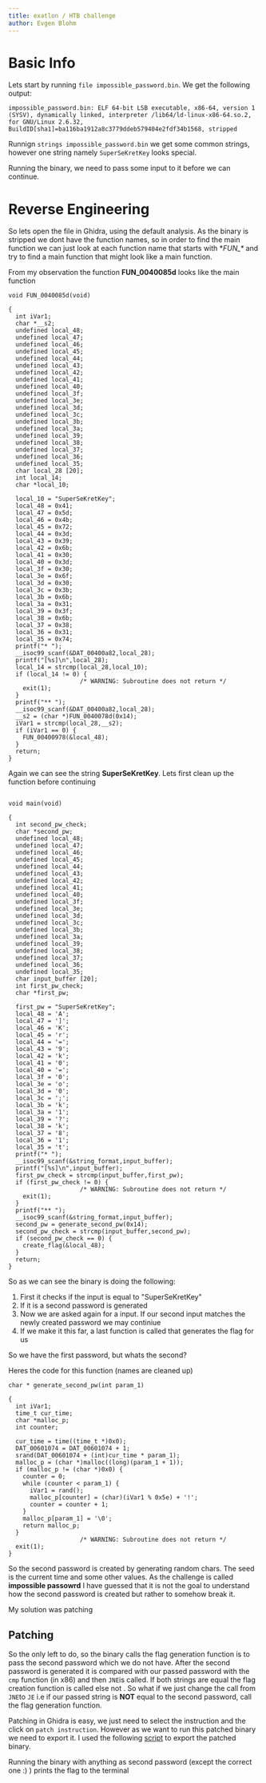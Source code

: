 ```yaml
---
title: exatlon / HTB challenge    
author: Evgen Blohm  
---
```


# Basic Info

Lets start by running `file impossible_password.bin`. We get the following output:

```
impossible_password.bin: ELF 64-bit LSB executable, x86-64, version 1 (SYSV), dynamically linked, interpreter /lib64/ld-linux-x86-64.so.2, for GNU/Linux 2.6.32, BuildID[sha1]=ba116ba1912a8c3779ddeb579404e2fdf34b1568, stripped
```
Runnign `strings impossible_password.bin` we get some common strings, however one string namely `SuperSeKretKey` looks special. 

Running the binary, we need to pass some input to it before we can continue.

# Reverse Engineering

So lets open the file in Ghidra, using the default analysis. As the binary is stripped we dont have the function names, so in order to find the main function we can just
look at each function name that starts with **FUN_\** and try to find a main function that might look like a main function.

From my observation the function **FUN_0040085d** looks like the main function

```
void FUN_0040085d(void)

{
  int iVar1;
  char *__s2;
  undefined local_48;
  undefined local_47;
  undefined local_46;
  undefined local_45;
  undefined local_44;
  undefined local_43;
  undefined local_42;
  undefined local_41;
  undefined local_40;
  undefined local_3f;
  undefined local_3e;
  undefined local_3d;
  undefined local_3c;
  undefined local_3b;
  undefined local_3a;
  undefined local_39;
  undefined local_38;
  undefined local_37;
  undefined local_36;
  undefined local_35;
  char local_28 [20];
  int local_14;
  char *local_10;
  
  local_10 = "SuperSeKretKey";
  local_48 = 0x41;
  local_47 = 0x5d;
  local_46 = 0x4b;
  local_45 = 0x72;
  local_44 = 0x3d;
  local_43 = 0x39;
  local_42 = 0x6b;
  local_41 = 0x30;
  local_40 = 0x3d;
  local_3f = 0x30;
  local_3e = 0x6f;
  local_3d = 0x30;
  local_3c = 0x3b;
  local_3b = 0x6b;
  local_3a = 0x31;
  local_39 = 0x3f;
  local_38 = 0x6b;
  local_37 = 0x38;
  local_36 = 0x31;
  local_35 = 0x74;
  printf("* ");
  __isoc99_scanf(&DAT_00400a82,local_28);
  printf("[%s]\n",local_28);
  local_14 = strcmp(local_28,local_10);
  if (local_14 != 0) {
                    /* WARNING: Subroutine does not return */
    exit(1);
  }
  printf("** ");
  __isoc99_scanf(&DAT_00400a82,local_28);
  __s2 = (char *)FUN_0040078d(0x14);
  iVar1 = strcmp(local_28,__s2);
  if (iVar1 == 0) {
    FUN_00400978(&local_48);
  }
  return;
}
```

Again we can see the string **SuperSeKretKey**. Lets first clean up the function before continuing

```

void main(void)

{
  int second_pw_check;
  char *second_pw;
  undefined local_48;
  undefined local_47;
  undefined local_46;
  undefined local_45;
  undefined local_44;
  undefined local_43;
  undefined local_42;
  undefined local_41;
  undefined local_40;
  undefined local_3f;
  undefined local_3e;
  undefined local_3d;
  undefined local_3c;
  undefined local_3b;
  undefined local_3a;
  undefined local_39;
  undefined local_38;
  undefined local_37;
  undefined local_36;
  undefined local_35;
  char input_buffer [20];
  int first_pw_check;
  char *first_pw;
  
  first_pw = "SuperSeKretKey";
  local_48 = 'A';
  local_47 = ']';
  local_46 = 'K';
  local_45 = 'r';
  local_44 = '=';
  local_43 = '9';
  local_42 = 'k';
  local_41 = '0';
  local_40 = '=';
  local_3f = '0';
  local_3e = 'o';
  local_3d = '0';
  local_3c = ';';
  local_3b = 'k';
  local_3a = '1';
  local_39 = '?';
  local_38 = 'k';
  local_37 = '8';
  local_36 = '1';
  local_35 = 't';
  printf("* ");
  __isoc99_scanf(&string_format,input_buffer);
  printf("[%s]\n",input_buffer);
  first_pw_check = strcmp(input_buffer,first_pw);
  if (first_pw_check != 0) {
                    /* WARNING: Subroutine does not return */
    exit(1);
  }
  printf("** ");
  __isoc99_scanf(&string_format,input_buffer);
  second_pw = generate_second_pw(0x14);
  second_pw_check = strcmp(input_buffer,second_pw);
  if (second_pw_check == 0) {
    create_flag(&local_48);
  }
  return;
}
```

So as we can see the binary is doing the following:
1. First it checks if the input is equal to "SuperSeKretKey"
2. If it is a second password is generated
3. Now we are asked again for a input. If our second input matches the newly created password we may continiue
4. If we make it this far, a last function is called that generates the flag for us

So we have the first password, but whats the second?

Heres the code for this function (names are cleaned up)

```
char * generate_second_pw(int param_1)

{
  int iVar1;
  time_t cur_time;
  char *malloc_p;
  int counter;
  
  cur_time = time((time_t *)0x0);
  DAT_00601074 = DAT_00601074 + 1;
  srand(DAT_00601074 + (int)cur_time * param_1);
  malloc_p = (char *)malloc((long)(param_1 + 1));
  if (malloc_p != (char *)0x0) {
    counter = 0;
    while (counter < param_1) {
      iVar1 = rand();
      malloc_p[counter] = (char)(iVar1 % 0x5e) + '!';
      counter = counter + 1;
    }
    malloc_p[param_1] = '\0';
    return malloc_p;
  }
                    /* WARNING: Subroutine does not return */
  exit(1);
}
```

So the second password is created by generating random chars. The seed is the current time and some other values. As the challenge is called **impossible passowrd** 
I have guessed that it is not the goal to understand how the second password is created but rather to somehow break it. 

My solution was patching

## Patching

So the only left to do, so the binary calls the flag generation function is to pass the second password which we do not have. After the second password is generated it
is compared with our passed password with the `cmp` function (in x86) and then `JNE`is called. If both strings are equal the flag creation function is called else not
. So what if we just change the call from `JNE`to `JE` i.e if our passed string is **NOT** equal to the second password, call the flag generation function. 

Patching in Ghidra is easy, we just need to select the instruction and the click on `patch instruction`. However as we want to run this patched binary we need
to export it. I used the following [script](https://github.com/schlafwandler/ghidra_SavePatch) to export the patched binary.

Running the binary with anything as second password (except the correct one :) ) prints the flag to the terminal
